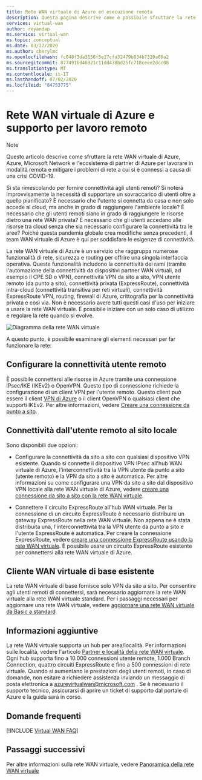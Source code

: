 ```yaml
---
title: Rete WAN virtuale di Azure ed esecuzione remota
description: Questa pagina descrive come è possibile sfruttare la rete WAN virtuale di Azure per abilitare l'uso in remoto a causa della pandemia COVID-19.
services: virtual-wan
author: reyandap
ms.service: virtual-wan
ms.topic: conceptual
ms.date: 03/22/2020
ms.author: cherylmc
ms.openlocfilehash: fc048f3da3156f5e17cfa32479b834b7320a60a2
ms.sourcegitcommit: 877491bd46921c11dd478bd25fc718ceee2dcc08
ms.translationtype: MT
ms.contentlocale: it-IT
ms.lasthandoff: 07/02/2020
ms.locfileid: "84753775"
---
```

# <a name="azure-virtual-wan-and-supporting-remote-work"></a>Rete WAN virtuale di Azure e supporto per lavoro remoto

>[!NOTE]
>Questo articolo descrive come sfruttare la rete WAN virtuale di Azure, Azure, Microsoft Network e l'ecosistema di partner di Azure per lavorare in modalità remota e mitigare i problemi di rete a cui si è connessi a causa di una crisi COVID-19.
>

Si sta rimescolando per fornire connettività agli utenti remoti?
Si noterà improvvisamente la necessità di supportare un sovraccarico di utenti oltre a quello pianificato?
È necessario che l'utente si connetta da casa e non solo accede al cloud, ma anche in grado di raggiungere l'ambiente locale?
È necessario che gli utenti remoti siano in grado di raggiungere le risorse dietro una rete WAN privata?
È necessario che gli utenti accedano alle risorse tra cloud senza che sia necessario configurare la connettività tra le aree?
Poiché questa pandemia globale crea modifiche senza precedenti, il team WAN virtuale di Azure è qui per soddisfare le esigenze di connettività.

La rete WAN virtuale di Azure è un servizio che raggruppa numerose funzionalità di rete, sicurezza e routing per offrire una singola interfaccia operativa. Queste funzionalità includono la connettività dei rami (tramite l'automazione della connettività da dispositivi partner WAN virtuali, ad esempio il CPE SD o VPN), connettività VPN da sito a sito, VPN utente remoto (da punto a sito), connettività privata (ExpressRoute), connettività intra-cloud (connettività transitiva per reti virtuali), connettività ExpressRoute VPN, routing, firewall di Azure, crittografia per la connettività privata e così via. Non è necessario avere tutti questi casi d'uso per iniziare a usare la rete WAN virtuale. È possibile iniziare con un solo caso di utilizzo e regolare la rete quando si evolve.

![Diagramma della rete WAN virtuale](./media/virtual-wan-about/virtualwan1.png)

A questo punto, è possibile esaminare gli elementi necessari per far funzionare la rete:

## <a name="set-up-remote-user-connectivity"></a><a name="connectivity"></a>Configurare la connettività utente remoto

È possibile connettersi alle risorse in Azure tramite una connessione IPsec/IKE (IKEv2) o OpenVPN. Questo tipo di connessione richiede la configurazione di un client VPN per l'utente remoto. Questo client può essere il client [VPN di Azure](https://go.microsoft.com/fwlink/?linkid=2117554) o il client OpenVPN o qualsiasi client che supporti IKEv2. Per altre informazioni, vedere [Creare una connessione da punto a sito](virtual-wan-point-to-site-portal.md).

## <a name="connectivity-from-the-remote-user-to-on-premises"></a><a name="remote user connectivity"></a>Connettività dall'utente remoto al sito locale

Sono disponibili due opzioni:

* Configurare la connettività da sito a sito con qualsiasi dispositivo VPN esistente. Quando si connette il dispositivo VPN IPsec all'hub WAN virtuale di Azure, l'interconnettività tra la VPN utente da punto a sito (utente remoto) e la VPN da sito a sito è automatica. Per altre informazioni su come configurare una VPN da sito a sito dal dispositivo VPN locale alla rete WAN virtuale di Azure, vedere [creare una connessione da sito a sito con la rete WAN virtuale](virtual-wan-site-to-site-portal.md).

* Connettere il circuito ExpressRoute all'hub WAN virtuale. Per la connessione di un circuito ExpressRoute è necessario distribuire un gateway ExpressRoute nella rete WAN virtuale. Non appena ne è stata distribuita una, l'interconnettività tra la VPN utente da punto a sito e l'utente ExpressRoute è automatica. Per creare la connessione ExpressRoute, vedere [creare una connessione ExpressRoute usando la rete WAN virtuale](virtual-wan-expressroute-portal.md). È possibile usare un circuito ExpressRoute esistente per connettersi alla rete WAN virtuale di Azure.

## <a name="existing-basic-virtual-wan-customer"></a><a name="basic vWAN"></a>Cliente WAN virtuale di base esistente

La rete WAN virtuale di base fornisce solo VPN da sito a sito. Per consentire agli utenti remoti di connettersi, sarà necessario aggiornare la rete WAN virtuale alla rete WAN virtuale standard. Per i passaggi necessari per aggiornare una rete WAN virtuale, vedere [aggiornare una rete WAN virtuale da Basic a standard](upgrade-virtual-wan.md)

## <a name="additional-information"></a><a name="other considerations"></a>Informazioni aggiuntive

La rete WAN virtuale supporta un hub per area/località. Per informazioni sulle località, vedere l'articolo [Partner e località della rete WAN virtuale](virtual-wan-locations-partners.md). Ogni hub supporta fino a 10.000 connessioni utente remote, 1.000 Branch Connection, quattro circuiti ExpressRoute e fino a 500 connessioni di rete virtuale. Quando si aumentano le prestazioni degli utenti remoti, in caso di domande, non esitare a richiedere assistenza inviando un messaggio di posta elettronica a azurevirtualwan@microsoft.com . Se è necessario il supporto tecnico, assicurarsi di aprire un ticket di supporto dal portale di Azure e la guida sarà in corso.

## <a name="faq"></a><a name="faq"></a>Domande frequenti

[!INCLUDE [Virtual WAN FAQ](../../includes/virtual-wan-faq-include.md)]

## <a name="next-steps"></a>Passaggi successivi

Per altre informazioni sulla rete WAN virtuale, vedere [Panoramica della rete WAN virtuale](virtual-wan-about.md)